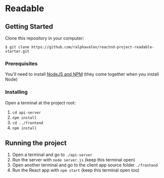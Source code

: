 # Readable

## Getting Started

Clone this repository in your computer:

```
$ git clone https://github.com/ralphavalon/reactnd-project-readable-starter.git
```

### Prerequisites

You'll need to install [NodeJS and NPM](https://nodejs.org/en/download/current/) (they come together when you install Node)

### Installing

Open a terminal at the project root:
1. `cd api-server`
2. `npm install`
3. `cd ../frontend`
4. `npm install`

## Running the project

1. Open a terminal and go to `./api-server`
2. Run the server with `node server.js` (keep this terminal open)
3. Open another terminal and go to the client app source folder `./frontend`
4. Run the React app with `npm start` (keep this terminal open too)
